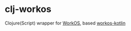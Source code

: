# clj-workos

Clojure(Script) wrapper for [WorkOS](https://workos.com/), based [workos-kotlin](https://github.com/workos/workos-kotlin)
